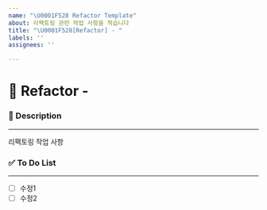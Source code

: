 ```yaml
---
name: "\U0001F528 Refactor Template"
about: 리팩토링 관련 작업 사항을 적습니다
title: "\U0001F528[Refactor] - "
labels: ''
assignees: ''

---
```


# 🔨 Refactor - <!--{ 작업 내용 }-->

### 📝 Description

---
<!-- 어떤 리팩토링 작업을 했는지 적어주세요 -->
리팩토링 작업 사항

### ✅ To Do List 

---
<!-- 아래에 수정 사항을 적어주세요 PR 날릴 때 모두 체크되어야함 -->
- [ ] 수정1
- [ ] 수정2
